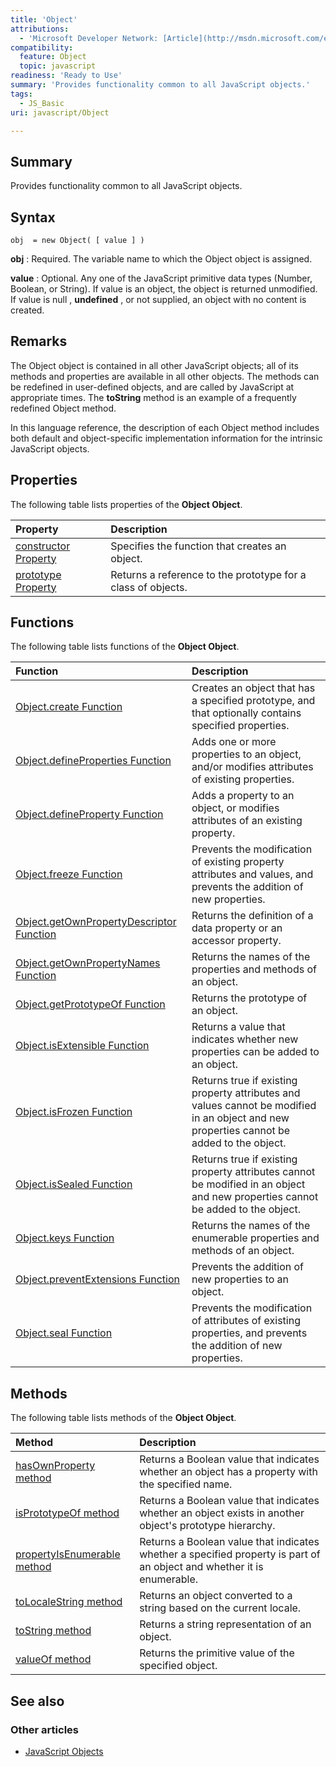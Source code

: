 ```yaml
---
title: 'Object'
attributions:
  - 'Microsoft Developer Network: [Article](http://msdn.microsoft.com/en-us/library/ie/kb6te8d3(v=vs.94).aspx)'
compatibility:
  feature: Object
  topic: javascript
readiness: 'Ready to Use'
summary: 'Provides functionality common to all JavaScript objects.'
tags:
  - JS_Basic
uri: javascript/Object

---
```

## Summary

Provides functionality common to all JavaScript objects.

## Syntax

    obj  = new Object( [ value ] )

**obj**
:   Required. The variable name to which the Object object is assigned.

**value**
:   Optional. Any one of the JavaScript primitive data types (Number, Boolean, or String). If value is an object, the object is returned unmodified. If value is null , **undefined** , or not supplied, an object with no content is created.

## Remarks

The Object object is contained in all other JavaScript objects; all of its methods and properties are available in all other objects. The methods can be redefined in user-defined objects, and are called by JavaScript at appropriate times. The **toString** method is an example of a frequently redefined Object method.

In this language reference, the description of each Object method includes both default and object-specific implementation information for the intrinsic JavaScript objects.

## Properties

The following table lists properties of the **Object Object**.

|Property|Description|
|:-------|:----------|
|[constructor Property](/javascript/Object/constructor)|Specifies the function that creates an object.|
|[prototype Property](/javascript/Object/prototype)|Returns a reference to the prototype for a class of objects.|

## Functions

The following table lists functions of the **Object Object**.

|Function|Description|
|:-------|:----------|
|[Object.create Function](/javascript/Object/create)|Creates an object that has a specified prototype, and that optionally contains specified properties.|
|[Object.defineProperties Function](/javascript/Object/defineProperties)|Adds one or more properties to an object, and/or modifies attributes of existing properties.|
|[Object.defineProperty Function](/javascript/Object/defineProperty)|Adds a property to an object, or modifies attributes of an existing property.|
|[Object.freeze Function](/javascript/Object/freeze)|Prevents the modification of existing property attributes and values, and prevents the addition of new properties.|
|[Object.getOwnPropertyDescriptor Function](/javascript/Object/getOwnPropertyDescriptor)|Returns the definition of a data property or an accessor property.|
|[Object.getOwnPropertyNames Function](/javascript/Object/getOwnPropertyNames)|Returns the names of the properties and methods of an object.|
|[Object.getPrototypeOf Function](/javascript/Object/getPrototypeOf)|Returns the prototype of an object.|
|[Object.isExtensible Function](/javascript/Object/isExtensible)|Returns a value that indicates whether new properties can be added to an object.|
|[Object.isFrozen Function](/javascript/Object/isFrozen)|Returns true if existing property attributes and values cannot be modified in an object and new properties cannot be added to the object.|
|[Object.isSealed Function](/javascript/Object/isSealed)|Returns true if existing property attributes cannot be modified in an object and new properties cannot be added to the object.|
|[Object.keys Function](/javascript/Object/keys)|Returns the names of the enumerable properties and methods of an object.|
|[Object.preventExtensions Function](/javascript/Object/preventExtensions)|Prevents the addition of new properties to an object.|
|[Object.seal Function](/javascript/Object/seal)|Prevents the modification of attributes of existing properties, and prevents the addition of new properties.|

## Methods

The following table lists methods of the **Object Object**.

|Method|Description|
|:-----|:----------|
|[hasOwnProperty method](/javascript/Object/hasOwnProperty)|Returns a Boolean value that indicates whether an object has a property with the specified name.|
|[isPrototypeOf method](/javascript/Object/isPrototypeOf)|Returns a Boolean value that indicates whether an object exists in another object's prototype hierarchy.|
|[propertyIsEnumerable method](/javascript/Object/propertyIsEnumerable)|Returns a Boolean value that indicates whether a specified property is part of an object and whether it is enumerable.|
|[toLocaleString method](/javascript/Object/toLocaleString)|Returns an object converted to a string based on the current locale.|
|[toString method](/javascript/Object/toString)|Returns a string representation of an object.|
|[valueOf method](/javascript/Object/valueOf)|Returns the primitive value of the specified object.|

## See also

### Other articles

-   [JavaScript Objects](/javascript/objects)

